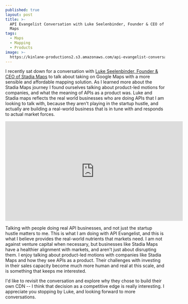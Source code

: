 ```yaml
---
published: true
layout: post
title: >-
  API Evangelist Conversation with Luke Seelenbinder, Founder & CEO of Stadia
  Maps
tags:
  - Maps
  - Mapping
  - Products
image: >-
  https://kinlane-productions2.s3.amazonaws.com/api-evangelist-conversations/api-evangelist-conversations.jpg
---
```

I recently sat down for a conversation with [Luke Seelenbinder, Founder & CEO of Stadia Maps](https://conversations.apievangelist.com/sessions/2024-10-24-luke-seelenbinder-stadia-maps.html) to talk about taking on Google Maps with a more sensible and affordable mapping solution. As I learned more about the Stadia Maps journey I found ourselves talking about product-led motions for companies, and what the meaning of APIs as a product was. Luke and Stadia maps reflects the real world businesses who are doing APIs that I am looking to talk with, because they aren't playing in the startup hustle, and actually are building a real-world business that is in tune with and responds to actual market forces. 

<center><iframe width="560" height="315" src="https://www.youtube.com/embed/Hk-2z6dExIY?si=2rmqJETSB6q7no8_" title="YouTube video player" frameborder="0" allow="accelerometer; autoplay; clipboard-write; encrypted-media; gyroscope; picture-in-picture; web-share" referrerpolicy="strict-origin-when-cross-origin" allowfullscreen></iframe></center>

Talking with people doing real API businesses, and not just the startup hustle matters to me. This is what I am doing with API Evangelist, and this is what I believe provides the real-world nutrients that markets need. I am not against venture capital when necessary, but businesses like Stadia Maps have a healthier alignment with markets, and aren't just about disrupting them. I enjoy talking about product-led motions with companies like Stadia Maps and how they see APIs as a product. Their challenges with investing in their sales capacity become much more human and real at this scale, and is something that keeps me interested.

I'd like to revisit the conversation and explore why they chose to build their own CDN -- I think that decision as a competitive edge is really interesting. I appreciate you stopping by Luke, and looking forward to more conversations.